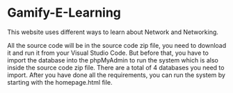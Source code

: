 # Gamify-E-Learning
This website uses different ways to learn about Network and Networking.

All the source code will be in the source code zip file, you need to download it and run it from your Visual Studio Code.
But before that, you have to import the database into the phpMyAdmin to run the system which is also inside the source code zip file.
There are a total of 4 databases you need to import.
After you have done all the requirements, you can run the system by starting with the homepage.html file.
